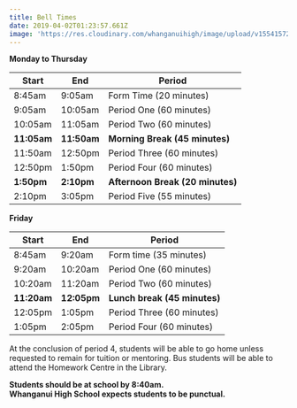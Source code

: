 ```yaml
---
title: Bell Times
date: 2019-04-02T01:23:57.661Z
image: 'https://res.cloudinary.com/whanganuihigh/image/upload/v1554157248/404.jpg'
---
```


**Monday to Thursday**

|Start|End|Period|
|---|---|---|
|8:45am|9:05am|Form Time (20 minutes)   
|9:05am|10:05am|Period One (60 minutes)    
|10:05am|11:05am|Period Two (60 minutes)  
|**11:05am**|**11:50am**|**Morning Break (45 minutes)**
|11:50am|12:50pm|Period Three (60 minutes)  
|12:50pm|1:50pm|Period Four (60 minutes)  
|**1:50pm**|**2:10pm**|**Afternoon Break (20 minutes)**
|2:10pm|3:05pm|Period Five (55 minutes) 


**Friday**

|Start|End|Period|
|---|---|---|
|8:45am|9:20am|Form time (35 minutes)
|9:20am|10:20am|Period One (60 minutes)  
|10:20am|11:20am|Period Two (60 minutes)  
|**11:20am**|**12:05pm**|**Lunch break (45 minutes)**
|12:05pm|1:05pm|Period Three (60 minutes)  
|1:05pm|2:05pm|Period Four (60 minutes) 

At the conclusion of period 4, students will be able to go home unless requested to remain for tuition or mentoring.
Bus students will be able to attend the Homework Centre in the Library.  

**Students should be at school by 8:40am.  
Whanganui High School expects students to be punctual.**
